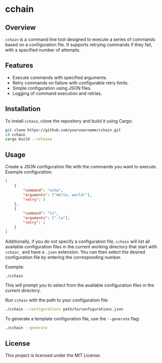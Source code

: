 # cchain

## Overview
`cchain` is a command line tool designed to execute a series of commands based on a configuration file. It supports retrying commands if they fail, with a specified number of attempts.

## Features
- Execute commands with specified arguments.
- Retry commands on failure with configurable retry limits.
- Simple configuration using JSON files.
- Logging of command execution and retries.

## Installation
To install `cchain`, clone the repository and build it using Cargo:
```sh
git clone https://github.com/yourusername/cchain.git
cd cchain
cargo build --release
```

## Usage
Create a JSON configuration file with the commands you want to execute. Example configuration:
```json
[
    {
        "command": "echo",
        "arguments": ["Hello, world!"],
        "retry": 3
    },
    {
        "command": "ls",
        "arguments": ["-la"],
        "retry": 1
    }
]
```
Additionally, if you do not specify a configuration file, `cchain` will list all available configuration files in the current working directory that start with `cchain_` and have a `.json` extension. You can then select the desired configuration file by entering the corresponding number.

Example:
```sh
./cchain
```
This will prompt you to select from the available configuration files in the current directory.

Run `cchain` with the path to your configuration file:
```sh
./cchain --configurations path/to/configurations.json
```

To generate a template configuration file, use the `--generate` flag:
```sh
./cchain --generate
```

## License
This project is licensed under the MIT License.
